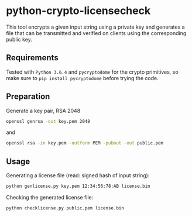 # python-crypto-licensecheck

This tool encrypts a given input string using a private key and generates a file
that can be transmitted and verified on clients using the corresponding public key.

## Requirements

Tested with `Python 3.6.4` and `pycryptodome` for the crypto primitives, so make sure to
`pip install pycryptodome` before trying the code.

## Preparation

Generate a key pair, RSA 2048

```bash
openssl genrsa -out key.pem 2048
```

and

```bash
openssl rsa -in key.pem -outform PEM -pubout -out public.pem
```

## Usage

Generating a license file (read: signed hash of input string):

```bash
python genlicense.py key.pem 12:34:56:78:AB license.bin
```

Checking the generated license file:

```bash
python checklicense.py public.pem license.bin
```